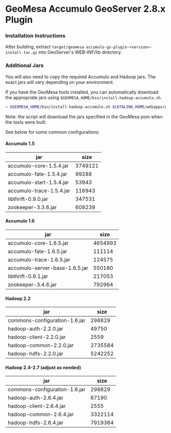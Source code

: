 # GeoMesa Accumulo GeoServer 2.8.x Plugin

### Installation Instructions

After building, extract `target/geomesa-accumulo-gs-plugin-<version>-install.tar.gz` into GeoServer's
WEB-INF/lib directory.

### Additional Jars

You will also need to copy the required Accumulo and Hadoop jars. The exact jars will vary
depending on your environment.

If you have the GeoMesa tools installed, you can automatically download the appropriate jars using
`$GEOMESA_HOME/bin/install-hadoop-accumulo.sh`.

```bash
> $GEOMESA_HOME/bin/install-hadoop-accumulo.sh $CATALINA_HOME/webapps/geoserver/WEB-INF/lib/
```
Note: the script will download the jars specified in the GeoMesa pom when the tools were built.

See below for some common configurations:

#### Accumulo 1.5

| jar | size |
| --- | ---- |
| accumulo-core-1.5.4.jar | 3749121 |
| accumulo-fate-1.5.4.jar | 99288 |
| accumulo-start-1.5.4.jar | 53943 |
| accumulo-trace-1.5.4.jar | 116943 |
| libthrift-0.9.0.jar | 347531 |
| zookeeper-3.3.6.jar | 608239 |

#### Accumulo 1.6

| jar | size |
| --- | ---- |
| accumulo-core-1.6.5.jar | 4654993 |
| accumulo-fate-1.6.5.jar | 111114 |
| accumulo-trace-1.6.5.jar | 124575 |
| accumulo-server-base-1.6.5.jar | 550180 |
| libthrift-0.9.1.jar | 217053 |
| zookeeper-3.4.6.jar | 792964 |


#### Hadoop 2.2

| jar | size |
| --- | ---- |
| commons-configuration-1.6.jar | 298829 |
| hadoop-auth-2.2.0.jar | 49750 |
| hadoop-client-2.2.0.jar | 2559 |
| hadoop-common-2.2.0.jar | 2735584 |
| hadoop-hdfs-2.2.0.jar | 5242252 |

#### Hadoop 2.4-2.7 (adjust as needed)

| jar | size |
| --- | ---- |
| commons-configuration-1.6.jar | 298829 |
| hadoop-auth-2.6.4.jar | 67190 |
| hadoop-client-2.6.4.jar | 2555 |
| hadoop-common-2.6.4.jar | 3322114 |
| hadoop-hdfs-2.6.4.jar | 7919364 |

